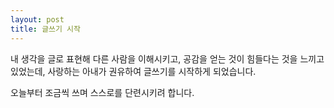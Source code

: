 ```yaml
---
layout: post
title: 글쓰기 시작
---
```


내 생각을 글로 표현해 다른 사람을 이해시키고, 공감을 얻는 것이 힘들다는 것을 느끼고 있었는데, 사랑하는 아내가 권유하여 글쓰기를 시작하게 되었습니다.

오늘부터 조금씩 쓰며 스스로를 단련시키려 합니다.
